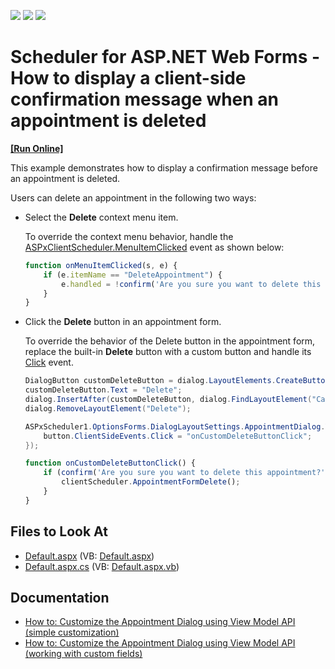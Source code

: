 <!-- default badges list -->
![](https://img.shields.io/endpoint?url=https://codecentral.devexpress.com/api/v1/VersionRange/134574114/18.2.11%2B)
[![](https://img.shields.io/badge/Open_in_DevExpress_Support_Center-FF7200?style=flat-square&logo=DevExpress&logoColor=white)](https://supportcenter.devexpress.com/ticket/details/E3999)
[![](https://img.shields.io/badge/📖_How_to_use_DevExpress_Examples-e9f6fc?style=flat-square)](https://docs.devexpress.com/GeneralInformation/403183)
<!-- default badges end -->

# Scheduler for ASP.NET Web Forms - How to display a client-side confirmation message when an appointment is deleted
<!-- run online -->
**[[Run Online]](https://codecentral.devexpress.com/134574114/)**
<!-- run online end -->

This example demonstrates how to display a confirmation message before an appointment is deleted.

<!--IMAGE (will be added later) -->

Users can delete an appointment in the following two ways:

* Select the **Delete** context menu item.

    To override the context menu behavior, handle the [ASPxClientScheduler.MenuItemClicked](https://docs.devexpress.com/AspNet/js-ASPxClientScheduler.MenuItemClicked) event as shown below:

    ```javascript
    function onMenuItemClicked(s, e) {
        if (e.itemName == "DeleteAppointment") {
            e.handled = !confirm('Are you sure you want to delete this appointment?');
        }
    }
    ```

* Click the **Delete** button in an appointment form.

    To override the behavior of the Delete button in the appointment form, replace the built-in **Delete** button with a custom button and handle its [Click](https://docs.devexpress.com/AspNet/js-ASPxClientButton.Click) event.

    ```csharp
    DialogButton customDeleteButton = dialog.LayoutElements.CreateButton("btnDelete");
    customDeleteButton.Text = "Delete";            
    dialog.InsertAfter(customDeleteButton, dialog.FindLayoutElement("Cancel"));
    dialog.RemoveLayoutElement("Delete");

    ASPxScheduler1.OptionsForms.DialogLayoutSettings.AppointmentDialog.ViewModel.PrepareControl("btnDelete", (ASPxButton button) => {
        button.ClientSideEvents.Click = "onCustomDeleteButtonClick";
    });
    ```

    ```javascript
    function onCustomDeleteButtonClick() {
        if (confirm('Are you sure you want to delete this appointment?')) {
            clientScheduler.AppointmentFormDelete();
        }
    }
    ```


<!-- default file list -->
## Files to Look At

* [Default.aspx](./CS/WebApplication1/Default.aspx) (VB: [Default.aspx](./VB/WebApplication1/Default.aspx))
* [Default.aspx.cs](./CS/WebApplication1/Default.aspx.cs) (VB: [Default.aspx.vb](./VB/WebApplication1/Default.aspx.vb))
<!-- default file list end -->

## Documentation

- <a href="https://docs.devexpress.com/AspNet/119729/components/scheduler/examples/customization/custom-form-and-custom-fields/how-to-customize-the-appointment-dialog-using-view-model-api-simple-customization">How to: Customize the Appointment Dialog using View Model API (simple customization)</a>
- <a href="https://docs.devexpress.com/AspNet/119731/components/scheduler/examples/customization/custom-form-and-custom-fields/how-to-customize-the-appointment-dialog-using-view-model-api-working-with-custom-fields">How to: Customize the Appointment Dialog using View Model API (working with custom fields)</a>
